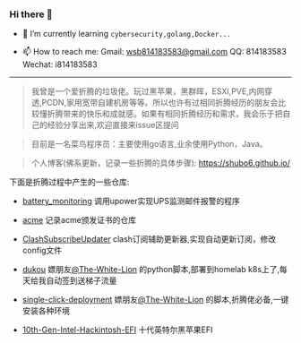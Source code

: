 

### Hi there 👋
- 🌱 I’m currently learning `cybersecurity,golang,Docker...`

- 📫 How to reach me: Gmail: wsb814183583@gmail.com QQ: 814183583 Wechat: i814183583

---









> 我曾是一个爱折腾的垃圾佬。玩过黑苹果，黑群晖，ESXI,PVE,内网穿透,PCDN,家用宽带自建机房等等。所以也许有过相同折腾经历的朋友会比较懂折腾带来的快乐和成就感。如果有相同折腾经历和需求，我会乐于把自己的经验分享出来,欢迎直接来issue区提问 

> 目前是一名菜鸟程序员：主要使用go语言,业余使用Python，Java。

> 个人博客(佛系更新，记录一些折腾的具体步骤): https://shubo6.github.io/


下面是折腾过程中产生的一些仓库:


- [battery_monitoring](https://github.com/ShuBo6/battery_monitoring) 调用upower实现UPS监测邮件报警的程序

- [acme](https://github.com/ShuBo6/acme) 记录acme颁发证书的仓库

- [ClashSubscribeUpdater](https://github.com/ShuBo6/ClashSubscribeUpdater) clash订阅辅助更新器,实现自动更新订阅，修改config文件

- [dukou](https://github.com/ShuBo6/useful_scripts/tree/master/python/dukou) 嫖朋友[@The-White-Lion](https://github.com/The-White-Lion) 的python脚本,部署到homelab k8s上了,每天给我自动签到送梯子流量

- [single-click-deployment](https://github.com/ShuBo6/single-click-deployment)  嫖朋友[@The-White-Lion](https://github.com/The-White-Lion) 的脚本,折腾佬必备,一键安装各种环境

- [10th-Gen-Intel-Hackintosh-EFI](https://github.com/ShuBo6/10th-Gen-Intel-Hackintosh-EFI)  十代英特尔黑苹果EFI





